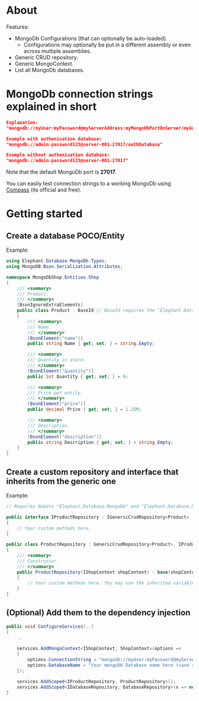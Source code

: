 ﻿# About

Features:

- MongoDb Configurations (that can optionally be auto-loaded).
  - Configurations may optionally be put in a different assembly or even across multiple assemblies.
- Generic CRUD repository.
- Generic MongoContext.
- List all MongoDb databases.

# MongoDb connection strings explained in short

```json
Explanation:
"mongodb://myUser:myPassword@myServerAddress:myMongoDbPortOnServer/myAuthenticationDatabase"

Example with authenication database:
"mongodb://admin:password123@server-001:27017/authDatabase"

Example without authenication database:
"mongodb://admin:password123@server-001:27017"
```

Note that the default MongoDb port is **27017**.

You can easily test connection strings to a working MongoDb using [Compass](https://www.mongodb.com/try/download/compass) (its official and free).

# Getting started

## Create a database POCO/Entity

Example:

```c#
using Elephant.Database.MongoDb.Types;
using MongoDB.Bson.Serialization.Attributes;

namespace MongoDbShop.Entities.Shop
{
	/// <summary>
	/// Product.
	/// </summary>
	[BsonIgnoreExtraElements]
	public class Product : BaseId // BaseId requires the "Elephant.Database.MongoDb.Types" NuGet.
	{
		/// <summary>
		/// Name.
		/// </summary>
		[BsonElement("name")]
		public string Name { get; set; } = string.Empty;

		/// <summary>
		/// Quantity in store.
		/// </summary>
		[BsonElement("quantity")]
		public int Quantity { get; set; } = 0;

		/// <summary>
		/// Price per entity.
		/// </summary>
		[BsonElement("price")]
		public decimal Price { get; set; } = 1.25M;

		/// <summary>
		/// Description.
		/// </summary>
		[BsonElement("description")]
		public string Description { get; set; } = string.Empty;
	}
}

```



## Create a custom repository and interface that inherits from the generic one

Example:

```c#
// Requires NuGets "Elephant.Database.MongoDb" and "Elephant.Database.MongoDb.Abstractions".

public interface IProductRepository : IGenericCrudRepository<Product>
{
	// Your custom methods here.
}

public class ProductRepository : GenericCrudRepository<Product>, IProductRepository
{
	/// <summary>
	/// Constructor.
	/// </summary>
	public ProductRepository(IShopContext shopContext) : base(shopContext.Products)
	{
        // Your custom methods here. You may use the inherited variable DbSet.
	}
}
```




## (Optional) Add them to the dependency injection

```c#
public void ConfigureServices(..)
{
    ..
        
	services.AddMongoContext<IShopContext, ShopContext>(options =>
	{
		options.ConnectionString = "mongodb://myUser:myPassword@myServerAddress:myServerPort/myAuthenticationDatabase" "Your MongoDb connection string here";
		options.DatabaseName = "Your mongoDb Database name here (case sensitive!)";
	});

	services.AddScoped<IProductRepository, ProductRepository>();
	services.AddScoped<IDatabaseRepository, DatabaseRepository>(x => new DatabaseRepository(new MongoClient(Constants.ConnectionString))); // This one is also optional.
}
```

